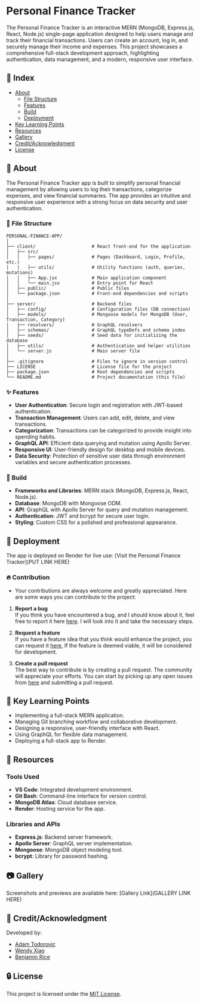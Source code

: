# Personal Finance Tracker

The Personal Finance Tracker is an interactive MERN (MongoDB, Express.js, React, Node.js) single-page application designed to help users manage and track their financial transactions. Users can create an account, log in, and securely manage their income and expenses. This project showcases a comprehensive full-stack development approach, highlighting authentication, data management, and a modern, responsive user interface.

## :ledger: Index

- [About](#beginner-about)
  - [File Structure](#file_folder-file-structure)
  - [Features](#sparkles-features)
  - [Build](#hammer-build)
  - [Deployment](#rocket-deployment)
- [Key Learning Points](#notebook-key-learning-points)
- [Resources](#page_facing_up-resources)
- [Gallery](#camera-gallery)
- [Credit/Acknowledgment](#star2-creditacknowledgment)
- [License](#lock-license)

## :beginner: About

The Personal Finance Tracker app is built to simplify personal financial management by allowing users to log their transactions, categorize expenses, and view financial summaries. The app provides an intuitive and responsive user experience with a strong focus on data security and user authentication.

### :file_folder: File Structure

```plaintext
PERSONAL-FINANCE-APP/
│
├── client/                     # React front-end for the application
│   ├── src/
│   │   ├── pages/              # Pages (Dashboard, Login, Profile, etc.)
│   │   ├── utils/              # Utility functions (auth, queries, mutations)
│   │   ├── App.jsx             # Main application component
│   │   └── main.jsx            # Entry point for React
│   ├── public/                 # Public files
│   └── package.json            # Front-end dependencies and scripts
│
├── server/                     # Backend files
│   ├── config/                 # Configuration files (DB connection)
│   ├── models/                 # Mongoose models for MongoDB (User, Transaction, Category)
│   ├── resolvers/              # GraphQL resolvers
│   ├── schemas/                # GraphQL typeDefs and schema index
│   ├── seeds/                  # Seed data for initializing the database
│   ├── utils/                  # Authentication and helper utilities
│   └── server.js               # Main server file
│
├── .gitignore                  # Files to ignore in version control
├── LICENSE                     # License file for the project
├── package.json                # Root dependencies and scripts
└── README.md                   # Project documentation (this file)
```

### :sparkles: Features

- **User Authentication**: Secure login and registration with JWT-based authentication.
- **Transaction Management**: Users can add, edit, delete, and view transactions.
- **Categorization**: Transactions can be categorized to provide insight into spending habits.
- **GraphQL API**: Efficient data querying and mutation using Apollo Server.
- **Responsive UI**: User-friendly design for desktop and mobile devices.
- **Data Security**: Protection of sensitive user data through environment variables and secure authentication processes.

### :hammer: Build

- **Frameworks and Libraries**: MERN stack (MongoDB, Express.js, React, Node.js).
- **Database**: MongoDB with Mongoose ODM.
- **API**: GraphQL with Apollo Server for query and mutation management.
- **Authentication**: JWT and bcrypt for secure user login.
- **Styling**: Custom CSS for a polished and professional appearance.

## :rocket: Deployment

The app is deployed on Render for live use: [Visit the Personal Finance Tracker](PUT LINK HERE)

###  :fire: Contribution

 - Your contributions are always welcome and greatly appreciated. Here are some ways you can contribute to the project:

 1. **Report a bug** <br>
 If you think you have encountered a bug, and I should know about it, feel free to report it here [here](https://github.com/Wendyydxiao/personalfinaceapp/issues). I will look into it and take the necessary steps.
 
 2. **Request a feature** <br>
 If you have a feature idea that you think would enhance the project, you can request it [here](https://github.com/Wendyydxiao/personalfinaceapp/issues), If the feature is deemed viable, it will be considered for development. 

 3. **Create a pull request** <br>
 The best way to contribute is by creating a pull request. The community will appreciate your efforts. You can start by picking up any open issues from [here](https://github.com/Wendyydxiao/personalfinaceapp/issues) and submitting a pull request.

## :notebook: Key Learning Points

- Implementing a full-stack MERN application.
- Managing Git branching workflow and collaborative development.
- Designing a responsive, user-friendly interface with React.
- Using GraphQL for flexible data management.
- Deploying a full-stack app to Render.

## :page_facing_up: Resources

### Tools Used
- **VS Code**: Integrated development environment.
- **Git Bash**: Command-line interface for version control.
- **MongoDB Atlas**: Cloud database service.
- **Render**: Hosting service for the app.

### Libraries and APIs
- **Express.js**: Backend server framework.
- **Apollo Server**: GraphQL server implementation.
- **Mongoose**: MongoDB object modeling tool.
- **bcrypt**: Library for password hashing.

## :camera: Gallery

Screenshots and previews are available here: [Gallery Link](GALLERY LINK HERE)

## :star2: Credit/Acknowledgment

Developed by:
- [Adam Todorovic](https://github.com/ProjectAdam95)
- [Wendy Xiao](https://github.com/Wendyydxiao)
- [Benjamin Rice](https://github.com/BenJR546)

## :lock: License

This project is licensed under the [MIT License](https://opensource.org/licenses/MIT).
